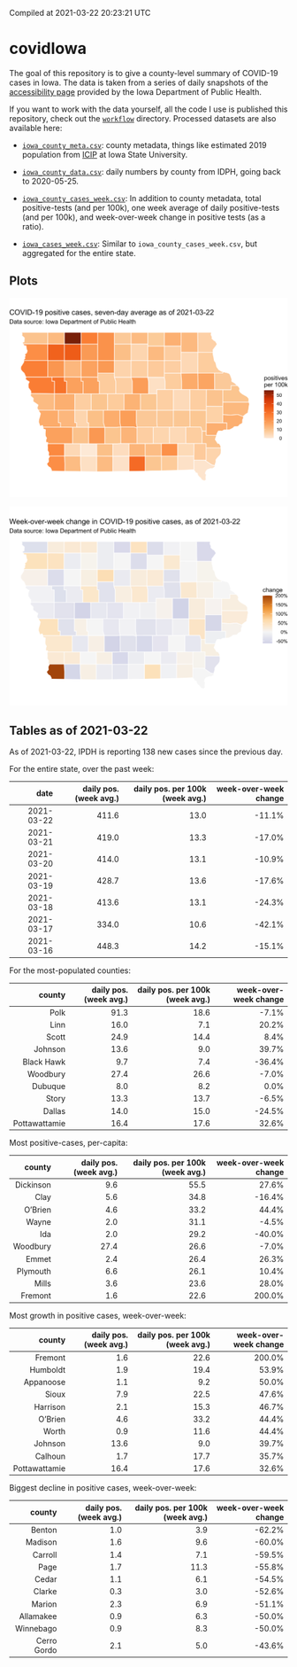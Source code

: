 Compiled at 2021-03-22 20:23:21 UTC

<!-- README.md is generated from README.Rmd. Please edit that file -->

# covidIowa

<!-- badges: start -->

<!-- badges: end -->

The goal of this repository is to give a county-level summary of
COVID-19 cases in Iowa. The data is taken from a series of daily
snapshots of the [accessibility
page](https://coronavirus.iowa.gov/pages/access) provided by the Iowa
Department of Public Health.

If you want to work with the data yourself, all the code I use is
published this repository, check out the [`workflow`](workflow)
directory. Processed datasets are also available here:

  - [`iowa_county_meta.csv`](https://raw.githubusercontent.com/ijlyttle/covidIowa/master/workflow/data/99-publish/iowa_county_meta.csv):
    county metadata, things like estimated 2019 population from
    [ICIP](https://www.icip.iastate.edu/tables/population/counties-estimates)
    at Iowa State University.

  - [`iowa_county_data.csv`](https://raw.githubusercontent.com/ijlyttle/covidIowa/master/workflow/data/99-publish/iowa_county_data.csv):
    daily numbers by county from IDPH, going back to 2020-05-25.

  - [`iowa_county_cases_week.csv`](https://raw.githubusercontent.com/ijlyttle/covidIowa/master/workflow/data/99-publish/iowa_county_data.csv):
    In addition to county metadata, total positive-tests (and per 100k),
    one week average of daily positive-tests (and per 100k), and
    week-over-week change in positive tests (as a ratio).

  - [`iowa_cases_week.csv`](https://raw.githubusercontent.com/ijlyttle/covidIowa/master/workflow/data/99-publish/iowa_cases_week.csv):
    Similar to `iowa_county_cases_week.csv`, but aggregated for the
    entire state.

## Plots

![](workflow/data/99-publish/iowa_cases.png)

![](workflow/data/99-publish/iowa_change.png)

## Tables as of 2021-03-22

As of 2021-03-22, IPDH is reporting 138 new cases since the previous
day.

For the entire state, over the past week:

|       date | daily pos. (week avg.) | daily pos. per 100k (week avg.) | week-over-week change |
| ---------: | ---------------------: | ------------------------------: | --------------------: |
| 2021-03-22 |                  411.6 |                            13.0 |               \-11.1% |
| 2021-03-21 |                  419.0 |                            13.3 |               \-17.0% |
| 2021-03-20 |                  414.0 |                            13.1 |               \-10.9% |
| 2021-03-19 |                  428.7 |                            13.6 |               \-17.6% |
| 2021-03-18 |                  413.6 |                            13.1 |               \-24.3% |
| 2021-03-17 |                  334.0 |                            10.6 |               \-42.1% |
| 2021-03-16 |                  448.3 |                            14.2 |               \-15.1% |

For the most-populated counties:

|        county | daily pos. (week avg.) | daily pos. per 100k (week avg.) | week-over-week change |
| ------------: | ---------------------: | ------------------------------: | --------------------: |
|          Polk |                   91.3 |                            18.6 |                \-7.1% |
|          Linn |                   16.0 |                             7.1 |                 20.2% |
|         Scott |                   24.9 |                            14.4 |                  8.4% |
|       Johnson |                   13.6 |                             9.0 |                 39.7% |
|    Black Hawk |                    9.7 |                             7.4 |               \-36.4% |
|      Woodbury |                   27.4 |                            26.6 |                \-7.0% |
|       Dubuque |                    8.0 |                             8.2 |                  0.0% |
|         Story |                   13.3 |                            13.7 |                \-6.5% |
|        Dallas |                   14.0 |                            15.0 |               \-24.5% |
| Pottawattamie |                   16.4 |                            17.6 |                 32.6% |

Most positive-cases, per-capita:

|    county | daily pos. (week avg.) | daily pos. per 100k (week avg.) | week-over-week change |
| --------: | ---------------------: | ------------------------------: | --------------------: |
| Dickinson |                    9.6 |                            55.5 |                 27.6% |
|      Clay |                    5.6 |                            34.8 |               \-16.4% |
|   O’Brien |                    4.6 |                            33.2 |                 44.4% |
|     Wayne |                    2.0 |                            31.1 |                \-4.5% |
|       Ida |                    2.0 |                            29.2 |               \-40.0% |
|  Woodbury |                   27.4 |                            26.6 |                \-7.0% |
|     Emmet |                    2.4 |                            26.4 |                 26.3% |
|  Plymouth |                    6.6 |                            26.1 |                 10.4% |
|     Mills |                    3.6 |                            23.6 |                 28.0% |
|   Fremont |                    1.6 |                            22.6 |                200.0% |

Most growth in positive cases, week-over-week:

|        county | daily pos. (week avg.) | daily pos. per 100k (week avg.) | week-over-week change |
| ------------: | ---------------------: | ------------------------------: | --------------------: |
|       Fremont |                    1.6 |                            22.6 |                200.0% |
|      Humboldt |                    1.9 |                            19.4 |                 53.9% |
|     Appanoose |                    1.1 |                             9.2 |                 50.0% |
|         Sioux |                    7.9 |                            22.5 |                 47.6% |
|      Harrison |                    2.1 |                            15.3 |                 46.7% |
|       O’Brien |                    4.6 |                            33.2 |                 44.4% |
|         Worth |                    0.9 |                            11.6 |                 44.4% |
|       Johnson |                   13.6 |                             9.0 |                 39.7% |
|       Calhoun |                    1.7 |                            17.7 |                 35.7% |
| Pottawattamie |                   16.4 |                            17.6 |                 32.6% |

Biggest decline in positive cases, week-over-week:

|      county | daily pos. (week avg.) | daily pos. per 100k (week avg.) | week-over-week change |
| ----------: | ---------------------: | ------------------------------: | --------------------: |
|      Benton |                    1.0 |                             3.9 |               \-62.2% |
|     Madison |                    1.6 |                             9.6 |               \-60.0% |
|     Carroll |                    1.4 |                             7.1 |               \-59.5% |
|        Page |                    1.7 |                            11.3 |               \-55.8% |
|       Cedar |                    1.1 |                             6.1 |               \-54.5% |
|      Clarke |                    0.3 |                             3.0 |               \-52.6% |
|      Marion |                    2.3 |                             6.9 |               \-51.1% |
|   Allamakee |                    0.9 |                             6.3 |               \-50.0% |
|   Winnebago |                    0.9 |                             8.3 |               \-50.0% |
| Cerro Gordo |                    2.1 |                             5.0 |               \-43.6% |

